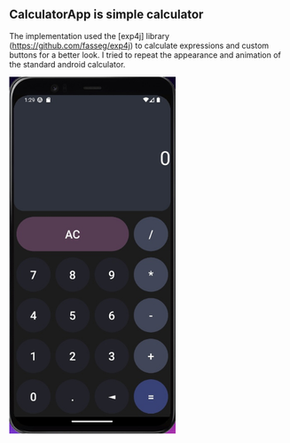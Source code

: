 ## CalculatorApp is simple calculator
The implementation used the [exp4j] library (https://github.com/fasseg/exp4j) to calculate expressions and custom buttons for a better look. 
I tried to repeat the appearance and animation of the standard android calculator.

<img src="https://github.com/NIKDIRF/Android/blob/main/1.Calculator/Screenshot_CalculatorApp.jpg" width="300" height="643">

